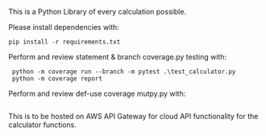 This is a Python Library of every calculation possible.

Please install dependencies with:
```
pip install -r requirements.txt
```

Perform and review statement & branch coverage.py testing with:
```
 python -m coverage run --branch -m pytest .\test_calculator.py
 python -m coverage report
```

Perform and review def-use coverage mutpy.py with:
```

```

This is to be hosted on AWS API Gateway for cloud API functionality for the calculator functions.